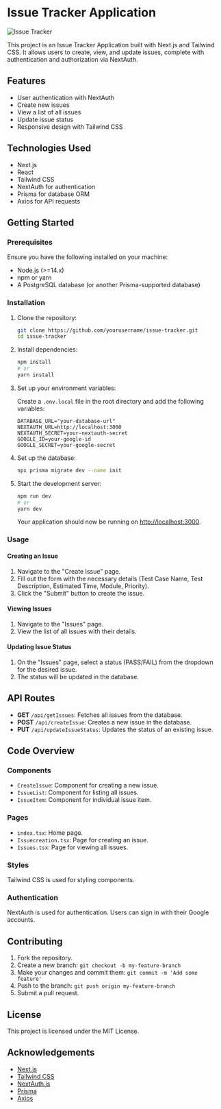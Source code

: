 # Issue Tracker Application

![Issue Tracker](.test-model/public/image1.png)

This project is an Issue Tracker Application built with Next.js and Tailwind CSS. It allows users to create, view, and update issues, complete with authentication and authorization via NextAuth.

## Features

- User authentication with NextAuth
- Create new issues
- View a list of all issues
- Update issue status
- Responsive design with Tailwind CSS

## Technologies Used

- Next.js
- React
- Tailwind CSS
- NextAuth for authentication
- Prisma for database ORM
- Axios for API requests

## Getting Started

### Prerequisites

Ensure you have the following installed on your machine:

- Node.js (>=14.x)
- npm or yarn
- A PostgreSQL database (or another Prisma-supported database)

### Installation

1. Clone the repository:

    ```sh
    git clone https://github.com/yourusername/issue-tracker.git
    cd issue-tracker
    ```

2. Install dependencies:

    ```sh
    npm install
    # or
    yarn install
    ```

3. Set up your environment variables:

    Create a `.env.local` file in the root directory and add the following variables:

    ```env
    DATABASE_URL="your-database-url"
    NEXTAUTH_URL=http://localhost:3000
    NEXTAUTH_SECRET=your-nextauth-secret
    GOOGLE_ID=your-google-id
    GOOGLE_SECRET=your-google-secret
    ```

4. Set up the database:

    ```sh
    npx prisma migrate dev --name init
    ```

5. Start the development server:

    ```sh
    npm run dev
    # or
    yarn dev
    ```

    Your application should now be running on [http://localhost:3000](http://localhost:3000).

### Usage

#### Creating an Issue

1. Navigate to the "Create Issue" page.
2. Fill out the form with the necessary details (Test Case Name, Test Description, Estimated Time, Module, Priority).
3. Click the "Submit" button to create the issue.

#### Viewing Issues

1. Navigate to the "Issues" page.
2. View the list of all issues with their details.

#### Updating Issue Status

1. On the "Issues" page, select a status (PASS/FAIL) from the dropdown for the desired issue.
2. The status will be updated in the database.

## API Routes

- **GET** `/api/getIssues`: Fetches all issues from the database.
- **POST** `/api/createIssue`: Creates a new issue in the database.
- **PUT** `/api/updateIssueStatus`: Updates the status of an existing issue.

## Code Overview

### Components

- `CreateIssue`: Component for creating a new issue.
- `IssueList`: Component for listing all issues.
- `IssueItem`: Component for individual issue item.

### Pages

- `index.tsx`: Home page.
- `Issuecreation.tsx`: Page for creating an issue.
- `Issues.tsx`: Page for viewing all issues.

### Styles

Tailwind CSS is used for styling components.

### Authentication

NextAuth is used for authentication. Users can sign in with their Google accounts.

## Contributing

1. Fork the repository.
2. Create a new branch: `git checkout -b my-feature-branch`
3. Make your changes and commit them: `git commit -m 'Add some feature'`
4. Push to the branch: `git push origin my-feature-branch`
5. Submit a pull request.

## License

This project is licensed under the MIT License.

## Acknowledgements

- [Next.js](https://nextjs.org/)
- [Tailwind CSS](https://tailwindcss.com/)
- [NextAuth.js](https://next-auth.js.org/)
- [Prisma](https://www.prisma.io/)
- [Axios](https://axios-http.com/)

